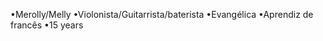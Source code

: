 •Merolly/Melly
•Violonista/Guitarrista/baterista
•Evangélica 
•Aprendiz de francês 
•15 years 

<!---
Melly26/Melly26 is a ✨ special ✨ repository because its `README.md` (this file) appears on your GitHub profile.
You can click the Preview link to take a look at your changes.
--->
